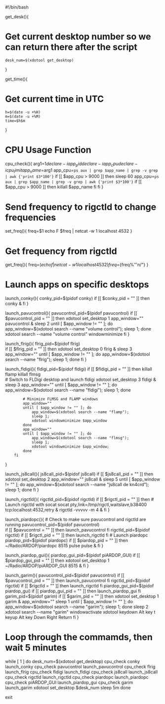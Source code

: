 #!/bin/bash

get_desk(){
# Get current desktop number so we can return there after the script
	desk_num=$(xdotool get_desktop)
}

get_time(){
# Get current time in UTC
	h=$(date -u +%H)
	m=$(date -u +%M)
	time=$h$m
}

# CPU Usage Function
cpu_check(){
	arg1=$1
	declare -i app_pid
	declare -i app_cpu
	declare -i cpu_limit
	app_name=$arg1
	app_cpu=`ps aux | grep $app_name | grep -v grep | awk {'print $3*100'}`
	if [[ $app_cpu > 9000 ]]
		then sleep 60
		app_cpu=`ps aux | grep $app_name | grep -v grep | awk {'print $3*100'}`
		if [[ $app_cpu > 9000 ]]
			then killall $app_name
		fi
	fi
}

# Send frequency to rigctld to change frequencies
set_freq(){
	freq=$1
	echo F $freq | netcat -w 1 localhost 4532
}

# Get frequency from rigctld
get_freq(){
	freq=$(echo f | netcat -w 1 localhost 4532)
	freq=${freq%"'n/"}
}

# Launch apps on specific desktops

launch_conky(){
		conky_pid=$(pidof conky)
		if [[ $conky_pid = "" ]]
			then conky &
		fi
}

launch_pavucontrol(){
		pavucontrol_pid=$(pidof pavucontrol)
		if [[ $pavucontrol_pid = "" ]]
			then xdotool set_desktop 1
			app_window=""
			pavucontrol &
			sleep 2
			until [ $app_window != "" ]; do
				app_window=$(xdotool search --name "volume control");
				sleep 1;
			done
		xdotool search --name "volume control" windowminimize
		fi
}

launch_flrig(){
		flrig_pid=$(pidof flrig)		
		if [[ $flrig_pid = "" ]]
			then xdotool set_desktop 0
			flrig &
			sleep 3
			app_window=""
			until [ $app_window != "" ]; do
				app_window=$(xdotool search --name "flrig");
				sleep 1;
			done
		fi
}

launch_fldigi(){
		fldigi_pid=$(pidof fldigi)
		if [[ $fldigi_pid = "" ]]
			then killall flamp
			killall flmsg		
			# Switch to FLDigi desktop and launch fldigi
			xdotool set_desktop 3
			fldigi &
			sleep 3
			app_window=""
			until [ $app_window != "" ]; do
				app_window=$(xdotool search --name "fldigi");
				sleep 1;
			done

			# Minimize FLMSG and FLAMP windows
			app_window=""
			until [ $app_window != "" ]; do
				app_window=$(xdotool search --name "flamp");
				sleep 1;
				xdotool windowminimize $app_window
			done
			app_window=""
			until [ $app_window != "" ]; do
				app_window=$(xdotool search --name "flmsg");
				sleep 1;
				xdotool windowminimize $app_window;
			done
		fi
}

launch_js8call(){
		js8call_pid=$(pidof js8call)
		if [[ $js8call_pid = "" ]]
			then xdotool set_desktop 2
			app_window=""
			js8call &
			sleep 5
			until [ $app_window != "" ]; do
				app_window=$(xdotool search --name "js8call de kn4crd");
				sleep 1;
			done
		fi
}

launch_rigctld(){
		rigctld_pid=$(pidof rigctld)
		if [[ $rigctl_pid = "" ]]
			then
			# Launch rigctld with socat
			socat pty,link=/tmp/rigctl,waitslave,b38400 tcp:localhost:4532,retry &
			rigctld -vvvvv -m 4 &
		fi
}

launch_piardopc(){
		# Check to make sure pavucontrol and rigctld are running
		pavucontrol_pid=$(pidof pavucontrol)	
		if [[ $pavucontrol = "" ]]
			then launch_pavucontrol 
		fi
		rigctld_pid=$(pidof rigctld)
		if [[ $rigctl_pid = "" ]]
			then launch_rigctld
		fi
		# Launch piardopc
		piardop_pid=$(pidof piardopc)
		if [[ $piardop_pid = "" ]]
			then ~/Radio/ARDOP/piardopc 8515 pulse pulse &
		fi
}

launch_piardop_gui(){
		piardop_gui_pid=$(pidof piARDOP_GUI)
		if [[ $piardop_gui_pid = "" ]]
			then xdotool set_desktop 1
			~/Radio/ARDOP/piARDOP_GUI 8515 &
		fi
}

launch_garim(){
		pavucontrol_pid=$(pidof pavucontrol)
		if [[ $pavucontrol_pid = "" ]]
			then launch_pavucontrol
		fi
		rigctld_pid=$(pidof rigctld)
		if [[ $rigctld = "" ]]
			then launch_rigctld
		fi
		piardop_gui_pid=$(pidof piardop_gui)
		if [[ piardop_gui_pid = "" ]]
			then launch_piardop_gui
		fi
		garim_pid=$(pidof garim)
		if [[ $garim_pid = "" ]]
			then xdotool set_desktop 1			
			garim &
			app_window=""
			sleep 1
			until [ $app_window != "" ]; do
				app_window=$(xdotool search --name "garim");
				sleep 1;
			done
		sleep 2
		xdotool search --name "garim" windowactivate
		xdotool keydown Alt key t keyup Alt key Down Right Return
		fi
}

# Loop through the commamds, then wait 5 minutes
while [ 1 ]
do
	desk_num=$(xdotool get_desktop)
	cpu_check conky
	launch_conky
	cpu_check pavucontrol
	launch_pavucontrol
	cpu_check flrig
	launch_flrig
	cpu_check fldigi
	launch_fldigi
	cpu_check js8call
	launch_js8call
	cpu_check rigctld
	launch_rigctld
	cpu_check piardopc
	launch_piardopc
	cpu_check piARDOP_GUI
	launch_piardop_gui
	cpu_check garim
	launch_garim
	xdotool set_desktop $desk_num
	sleep 5m
done

exit
